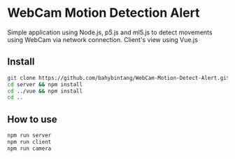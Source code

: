# WebCam Motion Detection Alert
Simple application using Node.js, p5.js and ml5.js to detect movements using WebCam via network connection.
Client's view using Vue.js

## Install
```bash
git clone https://github.com/bahybintang/WebCam-Motion-Detect-Alert.git
cd server && npm install
cd ../vue && npm install
cd ..
```

## How to use
```bash
npm run server
npm run client
npm run camera
```